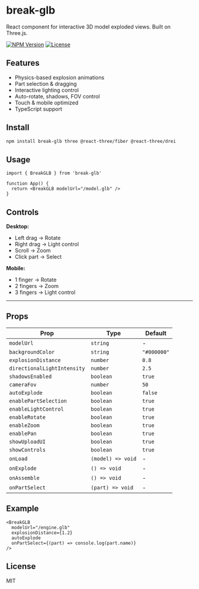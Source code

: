 # break-glb

React component for interactive 3D model exploded views. Built on Three.js.

[![NPM Version](https://img.shields.io/npm/v/break-glb?style=flat-square)](https://www.npmjs.com/package/break-glb)
[![License](https://img.shields.io/npm/l/break-glb?style=flat-square)](https://opensource.org/licenses/MIT)

## Features

- Physics-based explosion animations
- Part selection & dragging
- Interactive lighting control
- Auto-rotate, shadows, FOV control
- Touch & mobile optimized
- TypeScript support

## Install

```bash
npm install break-glb three @react-three/fiber @react-three/drei
```

## Usage

```tsx
import { BreakGLB } from 'break-glb'

function App() {
  return <BreakGLB modelUrl="/model.glb" />
}
```

## Controls

**Desktop:**
- Left drag → Rotate
- Right drag → Light control
- Scroll → Zoom
- Click part → Select

**Mobile:**
- 1 finger → Rotate
- 2 fingers → Zoom
- 3 fingers → Light control

---

## Props

| Prop | Type | Default |
|------|------|---------|
| `modelUrl` | `string` | - |
| `backgroundColor` | `string` | `"#000000"` |
| `explosionDistance` | `number` | `0.8` |
| `directionalLightIntensity` | `number` | `2.5` |
| `shadowsEnabled` | `boolean` | `true` |
| `cameraFov` | `number` | `50` |
| `autoExplode` | `boolean` | `false` |
| `enablePartSelection` | `boolean` | `true` |
| `enableLightControl` | `boolean` | `true` |
| `enableRotate` | `boolean` | `true` |
| `enableZoom` | `boolean` | `true` |
| `enablePan` | `boolean` | `true` |
| `showUploadUI` | `boolean` | `true` |
| `showControls` | `boolean` | `true` |
| `onLoad` | `(model) => void` | - |
| `onExplode` | `() => void` | - |
| `onAssemble` | `() => void` | - |
| `onPartSelect` | `(part) => void` | - |

## Example

```tsx
<BreakGLB
  modelUrl="/engine.glb"
  explosionDistance={1.2}
  autoExplode
  onPartSelect={(part) => console.log(part.name)}
/>
```

## License

MIT
